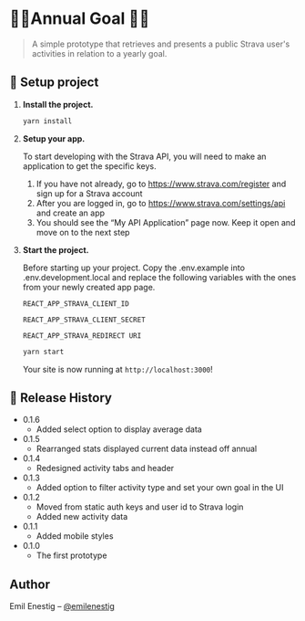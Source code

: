 # 🏃‍♀️Annual Goal 🏃‍♂️

> A simple prototype that retrieves and presents a public Strava user's activities in relation to a yearly goal.

## 🚀 Setup project

1.  **Install the project.**

    ```sh
    yarn install
    ```

2.  **Setup your app.**

    To start developing with the Strava API, you will need to make an application to get the specific keys.

    1. If you have not already, go to https://www.strava.com/register and sign up for a Strava account
    2. After you are logged in, go to https://www.strava.com/settings/api and create an app
    3. You should see the “My API Application” page now. Keep it open and move on to the next step

3.  **Start the project.**

    Before starting up your project. Copy the .env.example into .env.development.local and replace the following variables with the ones from your newly created app page.

    `REACT_APP_STRAVA_CLIENT_ID`

    `REACT_APP_STRAVA_CLIENT_SECRET`

    `REACT_APP_STRAVA_REDIRECT URI`

    ```sh
    yarn start
    ```

    Your site is now running at `http://localhost:3000`!

## 💫 Release History

- 0.1.6
  - Added select option to display average data
- 0.1.5
  - Rearranged stats displayed current data instead off annual
- 0.1.4
  - Redesigned activity tabs and header
- 0.1.3
  - Added option to filter activity type and set your own goal in the UI
- 0.1.2
  - Moved from static auth keys and user id to Strava login
  - Added new activity data
- 0.1.1
  - Added mobile styles
- 0.1.0
  - The first prototype

## Author

Emil Enestig – [@emilenestig](https://twitter.com/emilenestig)
